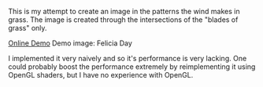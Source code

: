 This is my attempt to create an image in the patterns the wind makes in grass.
The image is created through the intersections of the "blades of grass" only.

[Online Demo](http://panzi.github.io/grass-patterns/)
Demo image: Felicia Day

I implemented it very naively and so it's performance is very lacking. One could
probably boost the performance extremely by reimplementing it using OpenGL shaders,
but I have no experience with OpenGL.
